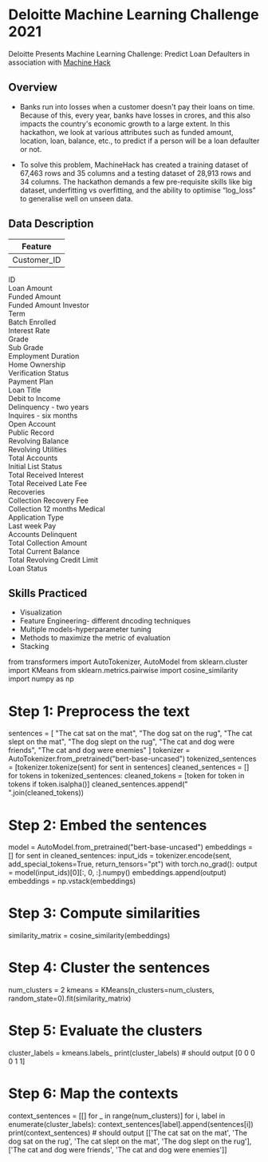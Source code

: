# Deloitte Machine Learning Challenge 2021
Deloitte Presents Machine Learning Challenge: Predict Loan Defaulters in association with [Machine Hack](https://machinehack.com/hackathon/deloitte_presents_machine_learning_challenge_predict_loan_defaulters/overview)
## Overview
* Banks run into losses when a customer doesn't pay their loans on time. Because of this, every year, banks have losses in crores, and this also impacts the country's economic growth to a large extent. In this hackathon, we look at various attributes such as funded amount, location, loan, balance, etc., to predict if a person will be a loan defaulter or not. 

* To solve this problem, MachineHack has created a training dataset of 67,463 rows and 35 columns and a testing dataset of 28,913 rows and 34 columns. The hackathon demands a few pre-requisite skills like big dataset, underfitting vs overfitting, and the ability to optimise “log_loss” to generalise well on unseen data. 
## Data Description

| Feature             
| ----------------------- 
| Customer_ID             
 ID                            
 Loan Amount                  
 Funded Amount                 
 Funded Amount Investor       
 Term                          
 Batch Enrolled               
 Interest Rate               
 Grade                         
 Sub Grade                    
 Employment Duration          
 Home Ownership                
 Verification Status           
 Payment Plan                
 Loan Title                   
 Debit to Income              
 Delinquency - two years      
 Inquires - six months         
 Open Account                  
 Public Record                 
 Revolving Balance             
 Revolving Utilities         
 Total Accounts                
 Initial List Status           
 Total Received Interest       
 Total Received Late Fee       
 Recoveries                    
 Collection Recovery Fee       
 Collection 12 months Medical  
 Application Type             
 Last week Pay                
 Accounts Delinquent             
 Total Collection Amount       
 Total Current Balance         
 Total Revolving Credit Limit  
 Loan Status      
 
 ## Skills Practiced
 * Visualization
 * Feature Engineering- different dncoding techniques
 * Multiple models-hyperparameter tuning
 * Methods to maximize the metric of evaluation
 * Stacking 
 
 from transformers import AutoTokenizer, AutoModel
from sklearn.cluster import KMeans
from sklearn.metrics.pairwise import cosine_similarity
import numpy as np

# Step 1: Preprocess the text
sentences = [
    "The cat sat on the mat",
    "The dog sat on the rug",
    "The cat slept on the mat",
    "The dog slept on the rug",
    "The cat and dog were friends",
    "The cat and dog were enemies"
]
tokenizer = AutoTokenizer.from_pretrained("bert-base-uncased")
tokenized_sentences = [tokenizer.tokenize(sent) for sent in sentences]
cleaned_sentences = []
for tokens in tokenized_sentences:
    cleaned_tokens = [token for token in tokens if token.isalpha()]
    cleaned_sentences.append(" ".join(cleaned_tokens))

# Step 2: Embed the sentences
model = AutoModel.from_pretrained("bert-base-uncased")
embeddings = []
for sent in cleaned_sentences:
    input_ids = tokenizer.encode(sent, add_special_tokens=True, return_tensors="pt")
    with torch.no_grad():
        output = model(input_ids)[0][:, 0, :].numpy()
    embeddings.append(output)
embeddings = np.vstack(embeddings)

# Step 3: Compute similarities
similarity_matrix = cosine_similarity(embeddings)

# Step 4: Cluster the sentences
num_clusters = 2
kmeans = KMeans(n_clusters=num_clusters, random_state=0).fit(similarity_matrix)

# Step 5: Evaluate the clusters
cluster_labels = kmeans.labels_
print(cluster_labels) # should output [0 0 0 0 1 1]

# Step 6: Map the contexts
context_sentences = [[] for _ in range(num_clusters)]
for i, label in enumerate(cluster_labels):
    context_sentences[label].append(sentences[i])
print(context_sentences) # should output [['The cat sat on the mat', 'The dog sat on the rug', 'The cat slept on the mat', 'The dog slept on the rug'], ['The cat and dog were friends', 'The cat and dog were enemies']]

